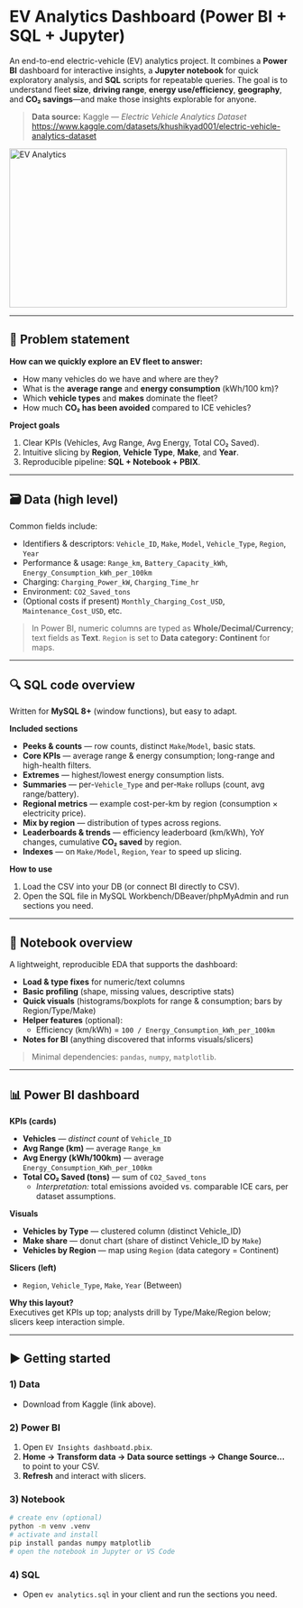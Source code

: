 # EV Analytics Dashboard (Power BI + SQL + Jupyter)

An end-to-end electric-vehicle (EV) analytics project. It combines a **Power BI** dashboard for interactive insights, a **Jupyter notebook** for quick exploratory analysis, and **SQL** scripts for repeatable queries. The goal is to understand fleet **size**, **driving range**, **energy use/efficiency**, **geography**, and **CO₂ savings**—and make those insights explorable for anyone.

> **Data source:** Kaggle — *Electric Vehicle Analytics Dataset*  
> https://www.kaggle.com/datasets/khushikyad001/electric-vehicle-analytics-dataset

<img width="492" height="282" alt="EV Analytics" src="https://github.com/user-attachments/assets/f01f96d5-c1ae-40a7-976d-2a1a8aa8d8fe" />

---

## 🧩 Problem statement

**How can we quickly explore an EV fleet to answer:**
- How many vehicles do we have and where are they?  
- What is the **average range** and **energy consumption** (kWh/100 km)?  
- Which **vehicle types** and **makes** dominate the fleet?  
- How much **CO₂ has been avoided** compared to ICE vehicles?

**Project goals**
1. Clear KPIs (Vehicles, Avg Range, Avg Energy, Total CO₂ Saved).  
2. Intuitive slicing by **Region**, **Vehicle Type**, **Make**, and **Year**.  
3. Reproducible pipeline: **SQL + Notebook + PBIX**.

---

## 🗃️ Data (high level)

Common fields include:
- Identifiers & descriptors: `Vehicle_ID`, `Make`, `Model`, `Vehicle_Type`, `Region`, `Year`
- Performance & usage: `Range_km`, `Battery_Capacity_kWh`, `Energy_Consumption_kWh_per_100km`
- Charging: `Charging_Power_kW`, `Charging_Time_hr`
- Environment: `CO2_Saved_tons`
- (Optional costs if present) `Monthly_Charging_Cost_USD`, `Maintenance_Cost_USD`, etc.

> In Power BI, numeric columns are typed as **Whole/Decimal/Currency**; text fields as **Text**. `Region` is set to **Data category: Continent** for maps.

---

## 🔍 SQL code overview 

Written for **MySQL 8+** (window functions), but easy to adapt.

**Included sections**
- **Peeks & counts** — row counts, distinct `Make`/`Model`, basic stats.  
- **Core KPIs** — average range & energy consumption; long-range and high-health filters.  
- **Extremes** — highest/lowest energy consumption lists.  
- **Summaries** — per-`Vehicle_Type` and per-`Make` rollups (count, avg range/battery).  
- **Regional metrics** — example cost-per-km by region (consumption × electricity price).  
- **Mix by region** — distribution of types across regions.  
- **Leaderboards & trends** — efficiency leaderboard (km/kWh), YoY changes, cumulative **CO₂ saved** by region.  
- **Indexes** — on `Make/Model`, `Region`, `Year` to speed up slicing.

**How to use**
1. Load the CSV into your DB (or connect BI directly to CSV).  
2. Open the SQL file in MySQL Workbench/DBeaver/phpMyAdmin and run sections you need.

---

## 📒 Notebook overview 

A lightweight, reproducible EDA that supports the dashboard:

- **Load & type fixes** for numeric/text columns  
- **Basic profiling** (shape, missing values, descriptive stats)  
- **Quick visuals** (histograms/boxplots for range & consumption; bars by Region/Type/Make)  
- **Helper features** (optional):  
  - Efficiency (km/kWh) = `100 / Energy_Consumption_kWh_per_100km`  
- **Notes for BI** (anything discovered that informs visuals/slicers)

> Minimal dependencies: `pandas`, `numpy`, `matplotlib`.

---

## 📊 Power BI dashboard

**KPIs (cards)**
- **Vehicles** — *distinct count* of `Vehicle_ID`  
- **Avg Range (km)** — average `Range_km`  
- **Avg Energy (kWh/100km)** — average `Energy_Consumption_KWh_per_100km`  
- **Total CO₂ Saved (tons)** — sum of `CO2_Saved_tons`  
  - *Interpretation:* total emissions avoided vs. comparable ICE cars, per dataset assumptions.

**Visuals**
- **Vehicles by Type** — clustered column (distinct Vehicle_ID)  
- **Make share** — donut chart (share of distinct Vehicle_ID by `Make`)  
- **Vehicles by Region** — map using `Region` (data category = Continent)

**Slicers (left)**
- `Region`, `Vehicle_Type`, `Make`, `Year` (Between)

**Why this layout?**  
Executives get KPIs up top; analysts drill by Type/Make/Region below; slicers keep interaction simple.

---

## ▶️ Getting started

### 1) Data
- Download from Kaggle (link above).  

### 2) Power BI
1. Open `EV Insights dashboatd.pbix`.  
2. **Home → Transform data → Data source settings → Change Source…** to point to your CSV.  
3. **Refresh** and interact with slicers.

### 3) Notebook
```bash
# create env (optional)
python -m venv .venv
# activate and install
pip install pandas numpy matplotlib
# open the notebook in Jupyter or VS Code
```

### 4) SQL
- Open `ev analytics.sql` in your client and run the sections you need.
